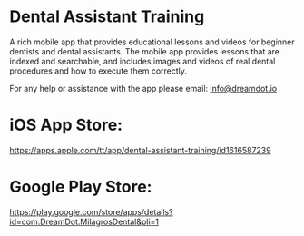 # Dental Assistant Training
A rich mobile app that provides educational lessons and videos for beginner dentists and dental assistants.  The mobile app provides lessons that are indexed and searchable, and includes images and videos of real dental procedures and how to execute them correctly.

For any help or assistance with the app please email: info@dreamdot.io

# iOS App Store:
https://apps.apple.com/tt/app/dental-assistant-training/id1616587239

# Google Play Store:
https://play.google.com/store/apps/details?id=com.DreamDot.MilagrosDental&pli=1
